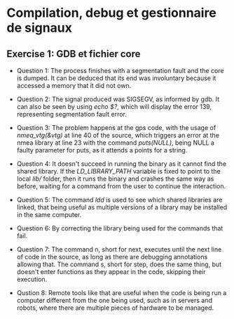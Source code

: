 # Compilation, debug et gestionnaire de signaux

## Exercise 1: GDB et fichier core

* Question 1: The process finishes with a segmentation fault and the core is dumped. It can be deduced that its end was involuntary because it accessed a memory that it did not own.

* Question 2: The signal produced was SIGSEGV, as informed by gdb. It can also be seen by using *echo $?*, which will display the error 139, representing segmentation fault error.

* Question 3: The problem happens at the gps code, with the usage of *nmea_vtg(&vtg)* at line 40 of the source, which triggers an error at the nmea library at line 23 with the command *puts(NULL)*, being NULL a faulty parameter for puts, as it attends a points for a string.

* Question 4: It doesn't succeed in running the binary as it cannot find the shared library. If the *LD_LIBRARY_PATH* variable is fixed to point to the local *lib/* folder, then it runs the binary and crashes the same way as before, waiting for a command from the user to continue the interaction.

* Question 5: The command *ldd* is used to see which shared libraries are linked, that being useful as multiple versions of a library may be installed in the same computer.

* Question 6: By correcting the library being used for the commands that fail.

* Question 7: The command n, short for next, executes until the next line of code in the source, as long as there are debugging annotations allowing that. The command s, short for step, does the same thing, but doesn't enter functions as they appear in the code, skipping their execution.

* Qustion 8: Remote tools like that are useful when the code is being run a computer different from the one being used, such as in servers and robots, where there are multiple pieces of hardware to be managed.





